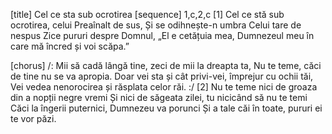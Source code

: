 [title] Cel ce sta sub ocrotirea
[sequence] 1,c,2,c
[1]
Cel ce stă sub ocrotirea, celui Preaînalt de sus,
Și se odihnește-n umbra Celui tare de nespus
Zice pururi despre Domnul, „El e cetățuia mea,
Dumnezeul meu în care mă încred și voi scăpa.”

[chorus]
/: Mii să cadă lângă tine, zeci de mii la dreapta ta,
Nu te teme, căci de tine nu se va apropia.
Doar vei sta și cât privi-vei, împrejur cu ochii tăi,
Vei vedea nenorocirea și răsplata celor răi. :/
[2]
Nu te teme nici de groaza din a nopții negre vremi
Și nici de săgeata zilei, tu nicicând să nu te temi
Căci la îngerii puternici, Dumnezeu va porunci
Și a tale căi în toate, pururi ei te vor păzi.

